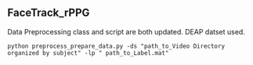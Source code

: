 ## FaceTrack_rPPG

Data Preprocessing class and script are both updated. DEAP datset used.  


```shell
python preprocess_prepare_data.py -ds "path_to_Video Directory organized by subject" -lp " path_to_Label.mat"

```
